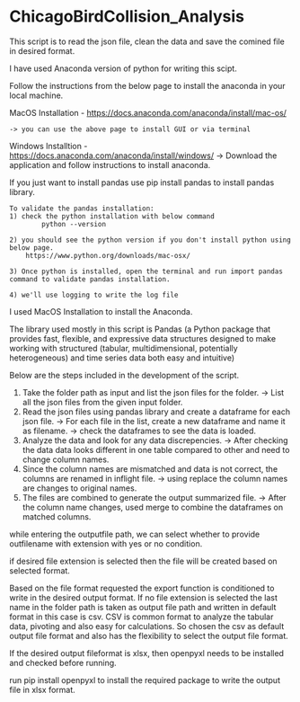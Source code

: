 # ChicagoBirdCollision_Analysis


This script is to read the json file, clean the data and save the comined file in desired format. 

I have used Anaconda version of python for writing this scipt. 

Follow the instructions from the below page to install the anaconda in your local machine. 

MacOS Installation - https://docs.anaconda.com/anaconda/install/mac-os/
	
	-> you can use the above page to install GUI or via terminal

Windows Installtion - https://docs.anaconda.com/anaconda/install/windows/
	-> Download the application and follow instructions to install anaconda. 


If you just want to install pandas use pip install pandas to install pandas library. 

	To validate the pandas installation:
	1) check the python installation with below command
			python --version

	2) you should see the python version if you don't install python using below page. 
		https://www.python.org/downloads/mac-osx/

	3) Once python is installed, open the terminal and run import pandas command to validate pandas installation. 

	4) we'll use logging to write the log file 

I used MacOS Installation to install the Anaconda. 

The library used mostly in this script is Pandas (a Python package that provides fast, flexible, and expressive data structures designed to make working with structured (tabular, multidimensional, potentially heterogeneous) and time series data both easy and intuitive)

Below are the steps included in the development of the script. 

1) Take the folder path as input and list the json files for the folder. 
	-> List all the json files from the given input folder. 
2) Read the json files using pandas library and create a dataframe for each json file. 
	-> For each file in the list, create a new dataframe and name it as filename.
	-> check the dataframes to see the data is loaded.
3) Analyze the data and look for any data discrepencies.
	-> After checking the data data looks different in one table compared to other and need to change column names. 
4) Since the column names are mismatched and data is not correct, the columns are renamed in inflight file. 
	-> using replace the column names are changes to original names. 
5) The files are combined to generate the output summarized file. 
	-> After the column name changes, used merge to combine the dataframes on matched columns.

while entering the outputfile path, we can select whether to provide outfilename with extension with yes or no condition. 

if desired file extension is selected then the file will be created based on selected format. 

Based on the file format requested the export function is conditioned to write in the desired output format. 
If no file extension is selected the last name in the folder path is taken as output file path and written in default format in this case is csv. 
CSV is common format to analyze the tabular data, pivoting and also easy for calculations. So chosen the csv as default output file format and also has the flexibility to select the output file format. 

If the desired output fileformat is xlsx, then openpyxl needs to be installed and checked before running. 

run pip install openpyxl to install the required package to write the output file in xlsx format. 


